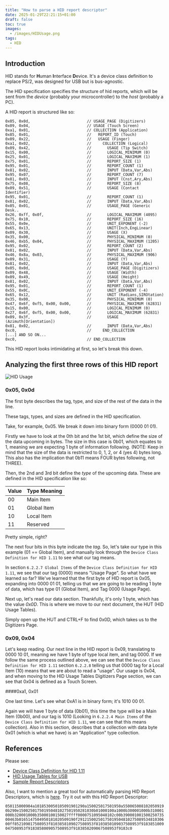```yaml
---
title: "How to parse a HID report descriptor"
date: 2025-01-29T22:21:15+01:00
draft: false
toc: true
images:
  - /images/HIDUsage.png
tags:
  - HID
---
```


## Introduction

HID stands for **H**uman **I**nterface **D**evice. It's a device class definition to replace PS/2, was designed for USB but is bus-agnostic.

The HID specification specifies the structure of hid reports, which will be sent from the *device* (probably your microcontroller) to the *host* (probably a PC).

A HID report is structured like so:

```
0x05, 0x0d,                         // USAGE_PAGE (Digitizers)          
0x09, 0x04,                         // USAGE (Touch Screen)             
0xa1, 0x01,                         // COLLECTION (Application)         
0x85, 0x01,                         //   REPORT_ID (Touch)              
0x09, 0x22,                         //   USAGE (Finger)                 
0xa1, 0x02,                         //     COLLECTION (Logical)  
0x09, 0x42,                         //       USAGE (Tip Switch)           
0x15, 0x00,                         //       LOGICAL_MINIMUM (0)          
0x25, 0x01,                         //       LOGICAL_MAXIMUM (1)          
0x75, 0x01,                         //       REPORT_SIZE (1)              
0x95, 0x01,                         //       REPORT_COUNT (1)             
0x81, 0x02,                         //       INPUT (Data,Var,Abs) 
0x95, 0x07,                         //       REPORT_COUNT (7)  
0x81, 0x03,                         //       INPUT (Cnst,Ary,Abs)
0x75, 0x08,                         //       REPORT_SIZE (8)
0x09, 0x51,                         //       USAGE (Contact Identifier)
0x95, 0x01,                         //       REPORT_COUNT (1)             
0x81, 0x02,                         //       INPUT (Data,Var,Abs) 
0x05, 0x01,                         //       USAGE_PAGE (Generic Desk..
0x26, 0xff, 0x0f,                   //       LOGICAL_MAXIMUM (4095)         
0x75, 0x10,                         //       REPORT_SIZE (16)             
0x55, 0x0e,                         //       UNIT_EXPONENT (-2)           
0x65, 0x13,                         //       UNIT(Inch,EngLinear)                  
0x09, 0x30,                         //       USAGE (X)                    
0x35, 0x00,                         //       PHYSICAL_MINIMUM (0)         
0x46, 0xb5, 0x04,                   //       PHYSICAL_MAXIMUM (1205)
0x95, 0x02,                         //       REPORT_COUNT (2)         
0x81, 0x02,                         //       INPUT (Data,Var,Abs)         
0x46, 0x8a, 0x03,                   //       PHYSICAL_MAXIMUM (906)
0x09, 0x31,                         //       USAGE (Y)                    
0x81, 0x02,                         //       INPUT (Data,Var,Abs)
0x05, 0x0d,                         //       USAGE_PAGE (Digitizers)
0x09, 0x48,                         //       USAGE (Width)                
0x09, 0x49,                         //       USAGE (Height)               
0x81, 0x02,                         //       INPUT (Data,Var,Abs)
0x95, 0x01,                         //       REPORT_COUNT (1)
0x55, 0x0C,                         //       UNIT_EXPONENT (-4)           
0x65, 0x12,                         //       UNIT (Radians,SIROtation)        
0x35, 0x00,                         //       PHYSICAL_MINIMUM (0)         
0x47, 0x6f, 0xf5, 0x00, 0x00,       //       PHYSICAL_MAXIMUM (62831)      
0x15, 0x00,                         //       LOGICAL_MINIMUM (0)      
0x27, 0x6f, 0xf5, 0x00, 0x00,       //       LOGICAL_MAXIMUM (62831)        
0x09, 0x3f,                         //       USAGE (Azimuth[Orientation]) 
0x81, 0x02,                         //       INPUT (Data,Var,Abs)  
0xc0,                               //     END_COLLECTION
[...] AND SO ON...
0xc0,                               // END_COLLECTION
```

This HID report looks intimidating at first, so let's break this down.

## Analyzing the first three rows of this HID report

![HID Usage](/images/HIDUsage.png)


### 0x05, 0x0d

The first byte describes the tag, type, and size of the rest of the data in the line.

These tags, types, and sizes are defined in the HID specification.

Take, for example, 0x05. We break it down into binary form (0000 01 01).

Firstly we have to look at the 0th bit and the 1st bit, which define the size of the data upcoming in bytes. The size in this case is 0b01, which equates to 1, meaning we are expecting 1 byte of information following. (NOTE: Keep in mind that the size of the data is restricted to 0, 1, 2, or 4 (yes 4) bytes long. This also has the implication that 0b11 means FOUR bytes following, not THREE). 

Then, the 2nd and 3rd bit define the *type* of the upcoming data. These are defined in the HID specification like so:

| Value | Type Meaning |
|-------|-------------|
| 00    | Main Item   |
| 01    | Global Item |
| 10    | Local Item  |
| 11    | Reserved    |

Pretty simple, right?

The next four bits in this byte indicate the *tag*. So, let's take our type in this example (01 == Global Item), and manually look through the ``Device Class Definition for HID 1.11`` to see what our tag means.

In section ``6.2.2.7 Global Items`` of the ``Device Class Definition for HID 1.11``, we see that our tag (0000) means "Usage Page". So what have we learned so far? We've learned that the first byte of HID report is 0x05, expanding into 0000 01 01, telling us that we are going to be reading 1 byte of data, which has type 01 (Global Item), and Tag 0000 (Usage Page).

Next up, let's read our data section. Thankfully, it's only 1 byte, which has the value *0x0D*. This is where we move to our next document, the HUT (HID Usage Tables).

Simply open up the HUT and CTRL+F to find 0x0D, which takes us to the Digitizers Page.

### 0x09, 0x04

Let's keep reading. Our next line in the HID report is 0x09, translating to 0000 10 01, meaning we have 1 byte of type local item, and tag 0000. If we follow the same process outlined above, we can see that the ``Device Class Definition for HID 1.11`` section ``6.2.2.8`` telling us that 0000 tag for a Local Item (10) means that we are about to read a "usage". Our usage is 0x04, and when moving to the HID Usage Tables Digitizers Page section, we can see that 0x04 is defined as a Touch Screen.

####0xa1, 0x01

One last time. Let's see what 0xA1 is in binary form; it's 1010 00 01.

Again we will have 1 byte of data (0b01), this time the type will be a Main Item (0b00), and our tag is 1010 (Looking in ``6.2.2.4 Main Items`` of the ``Device Class Definition for HID 1.11``, we can see that this means collection). Also in this section, describes that a collection with data byte 0x01 (which is what we have) is an "Application" type collection.

## References

Please see:
- [Device Class Definition for HID 1.11](https://www.usb.org/sites/default/files/hid1_11.pdf)
- [HID Usage Tables for USB](https://usb.org/sites/default/files/hut1_5.pdf)
- [Sample Report Descriptors](https://learn.microsoft.com/en-us/windows-hardware/design/component-guidelines/touchscreen-sample-report-descriptors)

Also, I want to mention a great tool for automatically parsing HID Report Descriptors, which is [here](https://eleccelerator.com/usbdescreqparser/). Try it out with this HID Report Descriptor:

``050115000904a1018530050105091901290a150025017501950a5500650081020509190b290e150025017501950481027501950281030b01000100a1000b300001000b310001000b320001000b35000100150027ffff0000751095048102c00b39000100150025073500463b0165147504950181020509190f2912150025017501950481027508953481030600ff852109017508953f8103858109027508953f8103850109037508953f9183851009047508953f9183858009057508953f9183858209067508953f9183c0``

